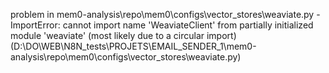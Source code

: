 problem in mem0-analysis\repo\mem0\configs\vector_stores\weaviate.py - ImportError: cannot import name 'WeaviateClient' from partially initialized module 'weaviate' (most likely due to a circular import) (D:\DO\WEB\N8N_tests\PROJETS\EMAIL_SENDER_1\mem0-analysis\repo\mem0\configs\vector_stores\weaviate.py)
